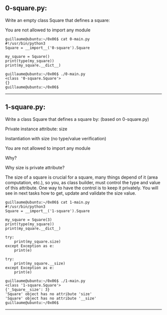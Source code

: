 ## 0-square.py:

Write an empty class Square that defines a square:

You are not allowed to import any module


	guillaume@ubuntu:~/0x06$ cat 0-main.py
	#!/usr/bin/python3
	Square = __import__('0-square').Square
	
	my_square = Square()
	print(type(my_square))
	print(my_square.__dict__)
	
	guillaume@ubuntu:~/0x06$ ./0-main.py
	<class '0-square.Square'>
	{}
	guillaume@ubuntu:~/0x06$ 

-----------------------------------------------------------------------------------------------------------------------------------------------------

## 1-square.py:

Write a class Square that defines a square by: (based on 0-square.py)

Private instance attribute: size

Instantiation with size (no type/value verification)

You are not allowed to import any module

Why?


Why size is private attribute?


The size of a square is crucial for a square, many things depend of it (area computation, etc.), so you, as class builder, must control the type and value of this attribute. One way to have the control is to keep it privately. You will see in next tasks how to get, update and validate the size value.


	guillaume@ubuntu:~/0x06$ cat 1-main.py
	#!/usr/bin/python3
	Square = __import__('1-square').Square
	
	my_square = Square(3)
	print(type(my_square))
	print(my_square.__dict__)
	
	try:
	    print(my_square.size)
	except Exception as e:
	    print(e)
	
	try:
	    print(my_square.__size)
	except Exception as e:
	    print(e)
	
	guillaume@ubuntu:~/0x06$ ./1-main.py
	<class '1-square.Square'>
	{'_Square__size': 3}
	'Square' object has no attribute 'size'
	'Square' object has no attribute '__size'
	guillaume@ubuntu:~/0x06$ 

-----------------------------------------------------------------------------------------------------------------------------------------------------
